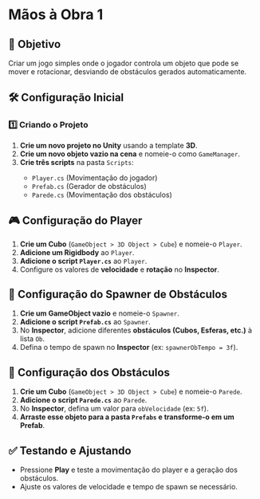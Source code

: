 # Mãos à Obra 1

<h2>📌 Objetivo</h2>
<p>Criar um jogo simples onde o jogador controla um objeto que pode se mover e rotacionar, desviando de obstáculos gerados automaticamente.</p>

<h2>🛠️ Configuração Inicial</h2>
<h3>1️⃣ Criando o Projeto</h3>
<ol>
    <li><strong>Crie um novo projeto no Unity</strong> usando a template <strong>3D</strong>.</li>
    <li><strong>Crie um novo objeto vazio na cena</strong> e nomeie-o como <code>GameManager</code>.</li>
    <li><strong>Crie três scripts</strong> na pasta <code>Scripts</code>:</li>
    <ul>
        <li><code>Player.cs</code> (Movimentação do jogador)</li>
        <li><code>Prefab.cs</code> (Gerador de obstáculos)</li>
        <li><code>Parede.cs</code> (Movimentação dos obstáculos)</li>
    </ul>
</ol>

<h2>🎮 Configuração do Player</h2>
<ol>
    <li><strong>Crie um Cubo</strong> (<code>GameObject > 3D Object > Cube</code>) e nomeie-o <code>Player</code>.</li>
    <li><strong>Adicione um Rigidbody</strong> ao <code>Player</code>.</li>
    <li><strong>Adicione o script <code>Player.cs</code></strong> ao <code>Player</code>.</li>
    <li>Configure os valores de <strong>velocidade</strong> e <strong>rotação</strong> no <strong>Inspector</strong>.</li>
</ol>

<h2>🔄 Configuração do Spawner de Obstáculos</h2>
<ol>
    <li><strong>Crie um GameObject vazio</strong> e nomeie-o <code>Spawner</code>.</li>
    <li><strong>Adicione o script <code>Prefab.cs</code></strong> ao <code>Spawner</code>.</li>
    <li>No <strong>Inspector</strong>, adicione diferentes <strong>obstáculos (Cubos, Esferas, etc.)</strong> à lista <code>Ob</code>.</li>
    <li>Defina o tempo de spawn no <strong>Inspector</strong> (ex: <code>spawnerObTempo = 3f</code>).</li>
</ol>

<h2>🧱 Configuração dos Obstáculos</h2>
<ol>
    <li><strong>Crie um Cubo</strong> (<code>GameObject > 3D Object > Cube</code>) e nomeie-o <code>Parede</code>.</li>
    <li><strong>Adicione o script <code>Parede.cs</code></strong> ao <code>Parede</code>.</li>
    <li>No <strong>Inspector</strong>, defina um valor para <code>obVelocidade</code> (ex: <code>5f</code>).</li>
    <li><strong>Arraste esse objeto para a pasta <code>Prefabs</code> e transforme-o em um Prefab</strong>.</li>
</ol>

<h2>✅ Testando e Ajustando</h2>
<ul>
    <li>Pressione <strong>Play</strong> e teste a movimentação do player e a geração dos obstáculos.</li>
    <li>Ajuste os valores de velocidade e tempo de spawn se necessário.</li>
</ul>